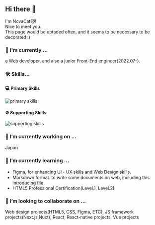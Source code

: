 ## Hi there 👋
I'm NovaCat😼!  
Nice to meet you.  
This page would be uptaded often, and it seems to be necessary to be decorated :)  

### 🚀 I'm currently ...
a Web developer, and also a junior Front-End engineer(2022.07-).  

### 🛠️ Skills...
#### 💻 Primary Skills
<img alt="primary skills" src="https://skillicons.dev/icons?perline=8&i=html,css,js,ts,jquery,react,nextjs,vue,figma,cypress,materialui,tailwind,git" />

#### ⚙️ Supporting Skills
<img alt="supporting skills" src="https://skillicons.dev/icons?perline=8&i=php,laravel,vercel,docker,md,notion" />


### 🔭 I’m currently working on ... 
Japan

### 🌱 I’m currently learning ... 
- Figma, for enhancing UI・UX skills and Web Design skills.
- Markdown format. to write some documents on web, including this introducing file.
- HTML5 Professional Certification(Level.1, Level.2).  

### 👯 I’m looking to collaborate on ...  
Web design projects(HTML5, CSS, Figma, ETC), JS framework projects(Next.js,Nuxt), React, React-native projects, Vue projects  
